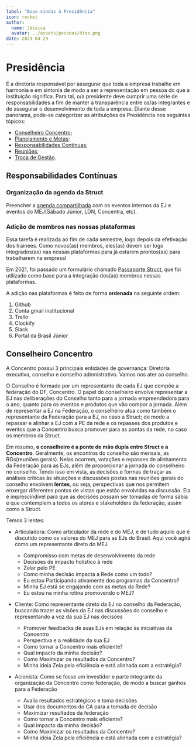 ```yaml
---
label: "Boas-vindas à Presidência"
icon: rocket
author:
  name: Jéssica
  avatar: ../assets/pessoas/dino.png
date: 2023-04-29
---
```


# Presidência

É a diretoria responsável por assegurar que toda a empresa trabalhe em harmonia e em sintonia de modo a ser a representação em pessoa do que a instituição significa. Para tal, o/a presidente deve cumprir uma série de responsabilidades a fim de manter a transparência entre os/as integrantes e de assegurar o desenvolvimento de toda a empresa. Diante desse panorama, pode-se categorizar as atribuições da Presidência nos seguintes tópicos:

- [Conselheiro Concentro](#conselheiro-concentro);
- [Planejamento e Metas](planejamento-e-metas.md);
- [Responsabilidades Contínuas](#responsabilidades-contínuas);
- [Reuniões](reunioes.md);
- [Troca de Gestão](troca-de-gestao.md).

## Responsabilidades Contínuas

### Organização da agenda da Struct

Preencher a [agenda compartilhada](https://calendar.google.com/calendar/u/0?cid=c3RydWN0LnVuYi5icl9vNjVnOTZsZ2I5bW5lMmo2djI0bDlmdWd0MEBncm91cC5jYWxlbmRhci5nb29nbGUuY29t) com os eventos internos da EJ e eventos do MEJ(Sábado Júnior, LDN, Concentra, etc).

### Adição de membros nas nossas plataformas

Essa tarefa é realizada ao fim de cada semestre, logo depois da efetivação dos trainees. Como novos(as) membros, eles(as) devem ser logo integrados(as) nas nossas plataformas para já estarem prontos(as) para trabalharem na empresa!

Em 2021, foi passado um formulário chamado [Passaporte Struct](https://docs.google.com/forms/d/1VVXhtbWqfgb7fu4YpHUJPd3RaVKPX4b28bVEBICuBI8/edit?usp=sharing), que foi utilizado como base para a integração dos(as) membros nessas plataformas.

A adição nas plataformas é feito de forma **ordenada** na seguinte ordem:

1. Github
2. Conta gmail institucional
3. Trello
4. Clockify
5. Slack
6. Portal da Brasil Júnior

## Conselheiro Concentro

A Concentro possui 3 principais entidades de governança: Diretoria executiva, conselho e conselho admnistrativo. Vamos nos ater ao conselho.

O Conselho é formado por um representante de cada EJ que compõe a federação do DF, Concentro. O papel do conselheiro envolve representar a EJ nas deliberações do Conselho tanto para a jornada empreendedora para o ano, quanto para os eventos e produtos que vão compor a jornada. Além de representar a EJ na Federação, o conselheiro atua como também o representante da Federação para a EJ, no caso a Struct; de modo a repassar e alinhar a EJ com a PE da rede e os repasses dos produtos e eventos que a Concentro busca promover para as pontas da rede, no caso os membros da Struct.

Em resumo, **o conselheiro é a ponte de mão dupla entre Struct e a Concentro**. Geralmente, os encontros do conselho são mensais, as RGs(reuniões gerais). Nelas ocorrem, votações e repasses de alinhamento da Federação para as EJs, além de proporcionar a jornada do conselheiro no conselho. Tendo isso em vista, as decisões e formas de traçar as análises criticas às situações e discussões postas nas reuniões gerais do conselho envolvem **lentes**, ou seja, perspectivas que nos permitem enxergar diferentes pontos de vistas que estão envolvidas na discussão. Ela é imprescindível para que as decisões possam ser tomadas de forma sábia e que contemplem a todos os atores e stakeholders da federação, assim como a Struct.

Temos 3 lentes:

- Articuladora: Como articulador da rede e do MEJ, e de tudo aquilo que é discutido como os valores do MEJ para as EJs do Brasil. Aqui você agirá como um representante direto do MEJ

  - Compromisso com metas de desenvolvimento da rede
  - Decisões de impacto holístico à rede
  - Zelar pelo PE
  - Como minha decisão impacta a Rede como um todo?
  - Eu estou Participando ativamente dos programas da Concentro?
  - Minha EJ está se engajando com as metas da Rede?
  - Eu estou na minha rotina promovendo o MEJ?

- Cliente: Como representante direto da EJ no conselho da Federação, buscando trazer as visões da EJ nas discussões do conselho e representando a voz da sua EJ nas decisões

  - Promover feedbacks de suas EJs em relação às iniciativas da Concentro
  - Perspectiva e a realidade da sua EJ
  - Como tornar a Concentro mais eficiente?
  - Qual impacto da minha decisão?
  - Como Maximizar os resultados da Concentro?
  - Minha ideia Zela pela eficiência e está alinhada com a estratégia?

- Acionista: Como se fosse um investidor e parte integrante da organização da Concentro como federação, de modo a buscar ganhos para a Federação
  - Avalia resultados estratégicos e toma decisões
  - Usar dos documentos do CA para a tomada de decisão
  - Maximizar resultados da federação
  - Como tornar a Concentro mais eficiente?
  - Qual impacto da minha decisão?
  - Como Maximizar os resultados da Concentro?
  - Minha ideia Zela pela eficiência e está alinhada com a estratégia?
